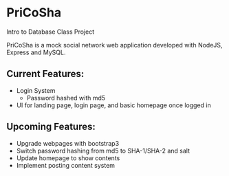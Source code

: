 # PriCoSha
Intro to Database Class Project

PriCoSha is a mock social network web application developed with NodeJS, Express and MySQL.

## Current Features:
- Login System
  - Password hashed with md5
- UI for landing page, login page, and basic homepage once logged in

## Upcoming Features:
- Upgrade webpages with bootstrap3
- Switch password hashing from md5 to SHA-1/SHA-2 and salt
- Update homepage to show contents
- Implement posting content system
